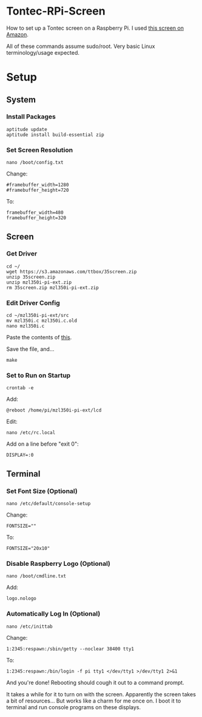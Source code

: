 Tontec-RPi-Screen
=================

How to set up a Tontec screen on a Raspberry Pi. I used [this screen on Amazon](http://www.amazon.com/gp/product/B00LN9MYCO).

All of these commands assume sudo/root. Very basic Linux terminology/usage expected.

# Setup

## System

### Install Packages

    aptitude update
    aptitude install build-essential zip

### Set Screen Resolution

    nano /boot/config.txt

Change:

    #framebuffer_width=1280
    #framebuffer_height=720

To:

    framebuffer_width=480
    framebuffer_height=320

## Screen

### Get Driver

    cd ~/
    wget https://s3.amazonaws.com/ttbox/35screen.zip
    unzip 35screen.zip
    unzip mzl350i-pi-ext.zip
    rm 35screen.zip mzl350i-pi-ext.zip

### Edit Driver Config

    cd ~/mzl350i-pi-ext/src
    mv mzl350i.c mzl350i.c.old
    nano mzl350i.c

Paste the contents of [this](https://github.com/33mhz/Tontec-RPi-Screen/blob/master/mzl350i.c).

Save the file, and...

    make

### Set to Run on Startup

    crontab -e

Add:

    @reboot /home/pi/mzl350i-pi-ext/lcd

Edit:

    nano /etc/rc.local
    
Add on a line before "exit 0":

    DISPLAY=:0

## Terminal

### Set Font Size (Optional)

    nano /etc/default/console-setup

Change:

    FONTSIZE=""
    
To:

    FONTSIZE="20x10"

### Disable Raspberry Logo (Optional)

    nano /boot/cmdline.txt

Add:

    logo.nologo

### Automatically Log In (Optional)

    nano /etc/inittab

Change:

    1:2345:respawn:/sbin/getty --noclear 38400 tty1

To:

    1:2345:respawn:/bin/login -f pi tty1 </dev/tty1 >/dev/tty1 2>&1



And you're done! Rebooting should cough it out to a command prompt.


It takes a while for it to turn on with the screen. Apparently the screen takes a bit of resources... But works like a charm for me once on. I boot it to terminal and run console programs on these displays.
